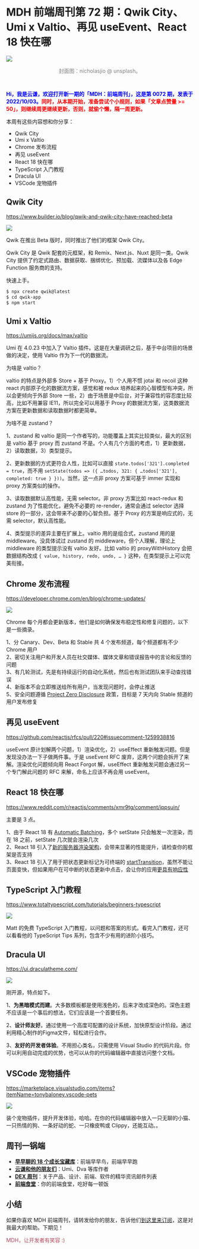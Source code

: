 # MDH 前端周刊第 72 期：Qwik City、Umi x Valtio、再见 useEvent、React 18 快在哪

<img src="https://tva1.sinaimg.cn/large/006y8mN6ly1h6q5smyvbdj31900u041e.jpg" style="margin:0;padding:0;vertical-align:middle;" />

<p style="color:gray;text-align:center;margin-bottom:3em;">封面图：nicholasjio @ unsplash。</p>

<p style="color:blue;font-weight:bold;">Hi，我是云谦，欢迎打开新一期的「MDH：前端周刊」，这是第 0072 期，发表于 2022/10/03。<span style="color:red;font-weight:bold;">同时，从本期开始，准备尝试个小规则，如果「文章点赞量 >= 50」，则继续周更继续更新，否则，就偷个懒，隔一周更新。</span></p>



本周有这些内容想和你分享：

* Qwik City
* Umi x Valtio
* Chrome 发布流程
* 再见 useEvent
* React 18 快在哪
* TypeScript 入门教程
* Dracula UI
* VSCode 宠物插件

## Qwik City
https://www.builder.io/blog/qwik-and-qwik-city-have-reached-beta

![](https://cdn.builder.io/api/v1/image/assets%2FYJIGb4i01jvw0SRdL5Bt%2F5f8db18f68c74f6f9919f3877b6246b4?format=webp&width=2000)

Qwik 在推出 Beta 版时，同时推出了他们的框架 Qwik City。

Qwik City 是 Qwik 配套的元框架，和 Remix、Next.js、Nuxt 是同一类。Qwik City 提供了约定式路由、数据获取、捆绑优化、预加载、流媒体以及各 Edge Function 服务商的支持。

快速上手。

```bash
$ npx create qwik@latest
$ cd qwik-app
$ npm start
```

## Umi x Valtio
https://umijs.org/docs/max/valtio

Umi 在 4.0.23 中加入了 Valtio 插件。这是在大量调研之后，基于中台项目的场景做的决定，使用 Valtio 作为下一代的数据流。

为啥是 valtio？

valtio 的特点是外部多 Store + 基于 Proxy。1）个人用不惯 jotai 和 recoil 这种 react 内部原子化的数据流方案，感觉和被 redux 培养起来的心智模型有冲突，所以会更倾向于外部 Store 一些，2）由于场景是中后台，对于兼容性的容忍度比较高，比如不用兼容 IE11，所以完全可以用基于 Proxy 的数据流方案，这类数据流方案在更新数据和读取数据时都更简单。

为啥不是 zustand？

1、zustand 和 valtio 是同一个作者写的，功能覆盖上其实比较类似，最大的区别是 valtio 基于 proxy 而 zustand 不是。个人有几个方面的考虑，1）更新数据，2）读取数据，3）类型提示。

2、更新数据的方式更符合人性，比如可以直接 `state.todos['321'].completed = true`，而不用 `setState(todos => ({ …todos, 321: { …todos['321'], completed: true } }))`。当然，这一点非 proxy 方案可基于 immer 实现和 proxy 方案类似的操作。

3、读取数据默认高性能，无需 selector。非 proxy 方案比如 react-redux 和 zustand 为了性能优化，避免不必要的 re-render，通常会通过 selector 选择 store 的一部分，这会带来不必要的心智负担。基于 Proxy 的方案是响应式的，无需 selector，默认高性能。

4、类型提示的差异主要在扩展上。valtio 用的是组合式，zustand 用的是 middleware。没具体试过 zustand 的 middleware，但个人理解，理论上 middleware 的类型提示没有 valtio 友好。比如 valtio 的 proxyWithHistory 会把数据结构改成 `{ value, history, redo, undo, … }` 这种，在类型提示上可以完美衔接。

## Chrome 发布流程
https://developer.chrome.com/en/blog/chrome-updates/

![](https://wd.imgix.net/image/kheDArv5csY6rvQUJDbWRscckLr1/hlWZ6vcwjIBjagdnkVUS.jpeg?auto=format&w=1600)

Chrome 每个月都会更新版本，他们是如何确保发布稳定性和修复问题的，以下是一些摘录。

1、分 Canary、Dev、Beta 和 Stable 共 4 个发布频道，每个频道都有不少 Chrome 用户  
2、密切关注用户和开发人员在社交媒体、媒体文章和错误报告中的言论和反馈的问题  
3、有几轮测试，先是有持续运行的自动化系统，然后也有测试团队来手动查找错误  
4、新版本不会立即推送给所有用户，当发现问题时，会停止推送  
5、安全问题遵循 [Project Zero Disclosure](https://googleprojectzero.blogspot.com/2021/04/policy-and-disclosure-2021-edition.html) 政策，目标是 7 天内向 Stable 频道的用户发布修复

## 再见 useEvent
https://github.com/reactjs/rfcs/pull/220#issuecomment-1259938816

useEvent 原计划解两个问题，1）渲染优化，2）useEffect 重新触发问题。但是发现没办法一下子做两件事。于是 useEvent RFC 废弃，这两个问题会拆开了来解。渲染优化问题倾向用 React Forgot 解，useEffect 重新触发问题会通过另一个专门解此问题的 RFC 来解，命名上应该不再会用 useEvent。

## React 18 快在哪
https://www.reddit.com/r/reactjs/comments/xmr9tg/comment/ippsuin/

主要是 3 点。

1、由于 React 18 有 [Automatic Batching](https://github.com/reactwg/react-18/discussions/21)，多个 setState 只会触发一次渲染，而在 18 之前，setState 几次就会渲染几次  
2、React 18 引入了[新的服务器渲染架构](https://github.com/reactwg/react-18/discussions/37)，会带来显著的性能提升，请检查你的框架是否支持  
3、React 18 引入了用于把状态更新标记为可终端的 [startTransition](https://github.com/reactwg/react-18/discussions/41)，虽然不能让页面变快，但如果用户在可中断的状态更新中点击，会让你的应用[更具有响应性](https://github.com/reactwg/react-18/discussions/65)

## TypeScript 入门教程
https://www.totaltypescript.com/tutorials/beginners-typescript

![](https://tva1.sinaimg.cn/large/006y8mN6ly1h6q47uf4njj30f30kqmy9.jpg)

Matt 的免费 TypeScript 入门教程，以问题和答案的形式。看完入门教程，还可以看看他的 TypeScript Tips 系列，包含不少有用的进阶小技巧。

## Dracula UI
https://ui.draculatheme.com/

![](https://tva1.sinaimg.cn/large/006y8mN6ly1h6q5kp8qt1j30xc0hiaaw.jpg)

刚开源，特点如下。

1、**为黑暗模式而建**。大多数模板都是使用浅色的，后来才改成深色的。深色主题不应该是一个事后的想法，它们应该是一个首要任务。

2、**设计师友好**。通过使用一个高度可配置的设计系统，加快原型设计阶段。通过利用精心制作的Figma文件，轻松进行合作。

3、**友好的开发者体验**。不用担心类名，只需使用 Visual Studio 的代码片段。你可以利用自动完成的优势，也可以从你的代码编辑器中直接访问整个文档。

## VSCode 宠物插件
https://marketplace.visualstudio.com/items?itemName=tonybaloney.vscode-pets

![](https://github.com/tonybaloney/vscode-pet/raw/master/screenshots/screenshot.gif)

装个宠物插件，提升开发体验，哈哈。在你的代码编辑器中放入一只无聊的小猫、一只热情的狗、一条好动的蛇、一只橡皮鸭或 Clippy，还能互动。。


## 周刊一锅端

- [**早早聊的 18 个成长宝藏库**](https://mp.weixin.qq.com/s/3yLbUwqzSy2gFHXkO0PICg)：前端早早鸟，前端早早跑
- [**云谦和他的朋友们**](https://mp.weixin.qq.com/s/NGux3r0P1JJH_z4-vfeksQ)：Umi、Dva 等库作者
- [**DEX 周刊**](https://newsletter.dex.group/)：关于产品、设计、前端、软件的精华资讯邮件列表
- [**前端食堂**](https://mp.weixin.qq.com/s/86Cz3KUWqutu9J0V4tyabQ)：你的前端食堂，吃好每一顿饭

## 小结

如果你喜欢 MDH 前端周刊，请转发给你的朋友，告诉他们[到这里来订阅](https://mp.weixin.qq.com/s?__biz=MjM5NDgyODI4MQ%3D%3D&mid=2247484802&idx=1&sn=caa84339125510680d435a40280a6600)，这是对我最大的帮助。下期见！

<p style="color:#b5495b;">MDH，让开发者有笑容 :)</p>
